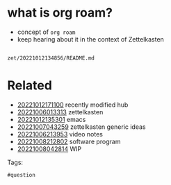 # what is org roam?

- concept of `org roam`
- keep hearing about it in the context of Zettelkasten

```
```

` zet/20221012134856/README.md `

# Related

- [20221012171100](/zet/20221012171100/README.md) recently modified hub
- [20221006013313](/zet/20221006013313/README.md) zettelkasten
- [20221012135301](/zet/20221012135301/README.md) emacs
- [20221007043259](/zet/20221007043259/README.md) zettelkasten generic ideas
- [20221006213953](/zet/20221006213953/README.md) video notes
- [20221008212802](/zet/20221008212802/README.md) software program
- [20221008042814](/zet/20221008042814/README.md) WIP

Tags:

    #question
